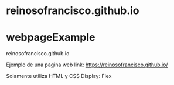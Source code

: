 # reinosofrancisco.github.io

# webpageExample

reinosofrancisco.github.io

Ejemplo de una pagina web
link:
https://reinosofrancisco.github.io/

Solamente utiliza HTML y CSS
Display: Flex

